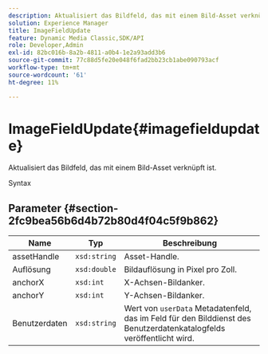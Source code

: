 ```yaml
---
description: Aktualisiert das Bildfeld, das mit einem Bild-Asset verknüpft ist.
solution: Experience Manager
title: ImageFieldUpdate
feature: Dynamic Media Classic,SDK/API
role: Developer,Admin
exl-id: 82bc016b-8a2b-4811-a0b4-1e2a93add3b6
source-git-commit: 77c88d5fe20e048f6fad2bb23cb1abe090793acf
workflow-type: tm+mt
source-wordcount: '61'
ht-degree: 11%

---
```


# ImageFieldUpdate{#imagefieldupdate}

Aktualisiert das Bildfeld, das mit einem Bild-Asset verknüpft ist.

Syntax

## Parameter {#section-2fc9bea56b6d4b72b80d4f04c5f9b862}

| Name | Typ | Beschreibung |
|---|---|---|
| assetHandle | `xsd:string` | Asset-Handle. |
| Auflösung | `xsd:double` | Bildauflösung in Pixel pro Zoll. |
| anchorX | `xsd:int` | X-Achsen-Bildanker. |
| anchorY | `xsd:int` | Y-Achsen-Bildanker. |
| Benutzerdaten | `xsd:string` | Wert von `userData` Metadatenfeld, das im Feld für den Bilddienst des Benutzerdatenkatalogfelds veröffentlicht wird. |
